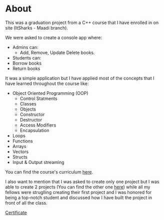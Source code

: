 # About

This was a graduation project from a C++ course that I have enrolled in on site (ItSharks - Maadi branch).

We were asked to create a console app where:

* Admins can:
  * Add, Remove, Update Delete books.
 * Students can:
 * Borrow books
* Return books

It was a simple application but I have applied most of the concepts that I have learned throughout the course like:

* Object Oriented Programming (OOP)
  * Control Statments
  * Classes
  * Objects
  * Constructor
  * Destructor
  * Access Modifiers
  * Encapsulation
* Loops
* Functions
* Arrays
* Vectors
* Structs
* Input & Output streaming

You can find the course's curriculum [here](https://itsharks.co/c/mobile-app/course/c-plus-plus).

I also want to mention that I was asked to create only one project but I was able to create 2 projects
 (You can find the other one [here](https://github.com/HusseinSamy/Basic-Library-System-Aug-2021-)) while 
 all my fellows were struglling creating their first project and I was honored for being a top-notch student 
 and discussed how I have built the project in front of all the class.

[Certificate](https://drive.google.com/file/d/1a_9aw045SCsSzfFTMgootj09EuZTcqeO/view?usp=sharing)
